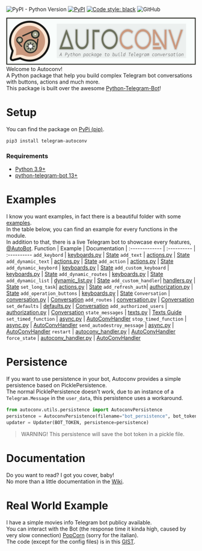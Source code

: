 ![PyPI - Python Version](https://img.shields.io/pypi/pyversions/telegram-autoconv)
[![PyPI](https://img.shields.io/pypi/v/telegram-autoconv?color=red)](https://pypi.org/project/telegram-autoconv/)
[![Code style: black](https://img.shields.io/badge/code%20style-black-000000.svg)](https://github.com/psf/black)
![GitHub](https://img.shields.io/github/license/mortafix/autoconv-telegram-python)

![Alt text](images/Autoconv-Text.jpg "Autoconv")
Welcome to Autoconv!  
A Python package that help you build complex Telegram bot conversations with buttons, actions and much more.  
This package is built over the awesome [Python-Telegram-Bot](https://python-telegram-bot.org)!

# Setup
You can find the package on [PyPi (pip)](https://pypi.org/project/telegram-autoconv/).
```
pip3 install telegram-autoconv
```

### Requirements
* [Python 3.9+](https://www.python.org)
* [python-telegram-bot 13+](https://github.com/python-telegram-bot/python-telegram-bot)

# Examples
I know you want examples, in fact there is a beautiful folder with some [examples](https://github.com/Mortafix/AutoConv-Telegram-Python/tree/master/examples).  
In the table below, you can find an example for every functions in the module.  
In addition to that, there is a live Telegram bot to showcase every features, [@AutoBot](https://t.me/autoconv_bot).
Function | Example | Documentation
| :------------- | :---------- | :----------
`add_keybord` | [keyboards.py](https://github.com/Mortafix/AutoConv-Telegram-Python/blob/master/examples/keyboards.py) | [State](https://github.com/Mortafix/AutoConv-Telegram-Python/wiki/State#add-keyboard)
`add_text` | [actions.py](https://github.com/Mortafix/AutoConv-Telegram-Python/blob/master/examples/actions.py) | [State](https://github.com/Mortafix/AutoConv-Telegram-Python/wiki/State#add-text)
`add_dynamic_text` | [actions.py](https://github.com/Mortafix/AutoConv-Telegram-Python/blob/master/examples/actions.py) | [State](https://github.com/Mortafix/AutoConv-Telegram-Python/wiki/State#add-dynamic-text)
`add_action` | [actions.py](https://github.com/Mortafix/AutoConv-Telegram-Python/blob/master/examples/actions.py) | [State](https://github.com/Mortafix/AutoConv-Telegram-Python/wiki/State#add-action)
`add_dynamic_keybord` | [keyboards.py](https://github.com/Mortafix/AutoConv-Telegram-Python/blob/master/examples/keyboards.py) | [State](https://github.com/Mortafix/AutoConv-Telegram-Python/wiki/State#add-dynamic-keyboard)
`add_custom_keyboard` | [keyboards.py](https://github.com/Mortafix/AutoConv-Telegram-Python/blob/master/examples/keyboards.py) | [State](https://github.com/Mortafix/AutoConv-Telegram-Python/wiki/State#add-custom-keyboard)
`add_dynamic_routes` | [keyboards.py](https://github.com/Mortafix/AutoConv-Telegram-Python/blob/master/examples/keyboards.py) | [State](https://github.com/Mortafix/AutoConv-Telegram-Python/wiki/State#add-dynamic-routes)
`add_dynamic_list` | [dynamic_list.py](https://github.com/Mortafix/AutoConv-Telegram-Python/blob/master/examples/dynamic_list.py) | [State](https://github.com/Mortafix/AutoConv-Telegram-Python/wiki/State#add-dynamic-list)
`add_custom_handler`| [handlers.py](https://github.com/Mortafix/AutoConv-Telegram-Python/blob/master/examples/handlers.py) | [State](https://github.com/Mortafix/AutoConv-Telegram-Python/wiki/State#add-custom-handler)
`set_long_task`| [actions.py](https://github.com/Mortafix/AutoConv-Telegram-Python/blob/master/examples/actions.py) | [State](https://github.com/Mortafix/AutoConv-Telegram-Python/wiki/State#set-long-task)
`add_refresh_auth`| [authorization.py](https://github.com/Mortafix/AutoConv-Telegram-Python/blob/master/examples/authorization.py) | [State](https://github.com/Mortafix/AutoConv-Telegram-Python/wiki/State#add-refresh-auth)
`add_operation_buttons` | [keyboards.py](https://github.com/Mortafix/AutoConv-Telegram-Python/blob/master/examples/keyboards.py) | [State](https://github.com/Mortafix/AutoConv-Telegram-Python/wiki/State#add-operation-buttons)
`Conversation` | [conversation.py](https://github.com/Mortafix/AutoConv-Telegram-Python/blob/master/examples/conversation.py) | [Conversation](https://github.com/Mortafix/AutoConv-Telegram-Python/wiki/Conversation#doc)
`add_routes` | [conversation.py](https://github.com/Mortafix/AutoConv-Telegram-Python/blob/master/examples/conversation.py) | [Conversation](https://github.com/Mortafix/AutoConv-Telegram-Python/wiki/Conversation#add-routes)
`set_defaults` | [defaults.py](https://github.com/Mortafix/AutoConv-Telegram-Python/blob/master/examples/defaults.py) | [Conversation](https://github.com/Mortafix/AutoConv-Telegram-Python/wiki/Conversation#set-defaults)
`add_authorized_users` | [authorization.py](https://github.com/Mortafix/AutoConv-Telegram-Python/blob/master/examples/authorization.py) | [Conversation](https://github.com/Mortafix/AutoConv-Telegram-Python/wiki/Conversation#add-authorized-users)
`state_messages` | [texts.py](https://github.com/Mortafix/AutoConv-Telegram-Python/blob/master/examples/texts.py) | [Texts Guide](https://github.com/Mortafix/AutoConv-Telegram-Python/wiki/Texts-Guide)
`set_timed_function` | [async.py](https://github.com/Mortafix/AutoConv-Telegram-Python/blob/master/examples/async.py) | [AutoConvHandler](https://github.com/Mortafix/AutoConv-Telegram-Python/wiki/AutoConv-Handler#set-timed-function)
`stop_timed_function` | [async.py](https://github.com/Mortafix/AutoConv-Telegram-Python/blob/master/examples/async.py) | [AutoConvHandler](https://github.com/Mortafix/AutoConv-Telegram-Python/wiki/AutoConv-Handler#stop-timed-function)
`send_autodestroy_message` | [async.py](https://github.com/Mortafix/AutoConv-Telegram-Python/blob/master/examples/async.py) | [AutoConvHandler](https://github.com/Mortafix/AutoConv-Telegram-Python/wiki/AutoConv-Handler#send-autodestroy-message)
`restart` | [autoconv_handler.py](https://github.com/Mortafix/AutoConv-Telegram-Python/blob/master/examples/autoconv_handler.py) | [AutoConvHandler](https://github.com/Mortafix/AutoConv-Telegram-Python/wiki/AutoConv-Handler#restart)
`force_state` | [autoconv_handler.py](https://github.com/Mortafix/AutoConv-Telegram-Python/blob/master/examples/autoconv_handler.py) | [AutoConvHandler](https://github.com/Mortafix/AutoConv-Telegram-Python/wiki/AutoConv-Handler#force-state)

# Persistence
If you want to use persistence in your bot, Autoconv provides a simple persistence based on PicklePersistence.  
The normal PicklePersistence doesn't work, due to an instance of a `Telegram.Message` in the `user_data`, this persistence uses a workaround.
```python
from autoconv.utils.persistence import AutoconvPersistence
persistence = AutoconvPersistence(filename="bot_persistence", bot_token=BOT_TOKEN)
updater = Updater(BOT_TOKEN, persistence=persistence)
```
> WARNING! This persistence will save the bot token in a pickle file.

# Documentation
Do you want to read? I got you cover, baby!  
No more than a little documentation in the [Wiki](https://github.com/Mortafix/AutoConv-Telegram-Python/wiki).

# Real World Example
I have a simple movies info Telegram bot publicy available.  
You can interact with the Bot (the response time it kinda high, caused by very slow connection) [PopCorn](https://t.me/poppycorn_bot) (sorry for the italian).  
The code (except for the config files) is in this [GIST](https://gist.github.com/Mortafix/93a866c71040557c309f0115aa1a2767).
